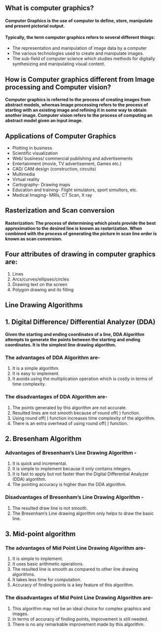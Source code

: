 ## What is computer graphics?
#### Computer Graphics is the use of computer to define, store, manipulate and present pictorial output. 

#### Typically, the term computer graphics refers to several different things:
<ul> 
  <li> The representation and manipulation of image data by a computer </li>
  <li> The various technologies used to create and manipulate images. </li>
  <li> The sub-field of computer science which studies methods for digitally synthesizing and manipulating visual content. </li>
</ul>

## How is Computer graphics different from Image processing and Computer vision?
#### Computer graphics is referred to the process of creating images from abstract models, whereas Image processing refers to the process of starting with an existing image and refining it in some way to obtain another image. Computer vision refers to the process of computing an abstract model given an input image. 

## Applications of Computer Graphics
<ul>
  <li> Plotting in business </li>
  <li> Scientific visualization </li> 
  <li> Web/ business/ commercial publishing and advertisements </li> 
  <li> Entertainment (movie, TV advertisement, Games etc.) </li> 
  <li> CAD/ CAM design (construction, circuits) </li> 
  <li> Multimedia </li>
  <li> Virtual reality </li> 
  <li> Cartography- Drawing maps </li>
  <li> Education and training- Flight simulators, sport simultors, etc. </li>
  <li> Medical Imaging- MRIs, CT Scan, X ray </li>
</ul>


## Rasterization and Scan conversion
#### Rasterization: The process of determining which pixels provide the best approximation to the desired line is known as rasterization. When combined with the process of generating the picture in scan line order is known as scan conversion.


## Four attributes of drawing in computer graphics are:
<ol>
  <li> Lines </li>
  <li> Arcs/curves/ellipses/circles </li>
  <li> Drawing text on the screen </li>
  <li> Polygon drawing and its filling </li>
</ol>


## Line Drawing Algorithms
## 1. Digital Difference/ Differential Analyzer (DDA)
#### Given the starting and ending coordinates of a line, DDA Algorithm attempts to generate the points between the starting and ending coordinates. It is the simplest line drawing algorithm.

### The advantages of DDA Algorithm are- </font>
<ol>
  <li> It is a simple algorithm. </li>
  <li> It is easy to implement. </li>
  <li> It avoids using the multiplication operation which is costly in terms of time complexity. </li>
</ol>

### The disadvantages of DDA Algorithm are-
<ol>
  <li> The points generated by this algorithm are not accurate. </li>
  <li> Resulted lines are not smooth because of round off( ) function. </li>
  <li> Using round off( ) function increases time complexity of the algorithm. </li>
  <li> There is an extra overhead of using round off( ) function. </li>
</ol>
  


## 2. Bresenham Algorithm
### Advantages of Bresenham’s Line Drawing Algorithm - 
<ol>
  <li> It is quick and incremental. </li>
  <li> It is simple to implement because it only contains integers. </li>
  <li> It is fast to apply but not faster than the Digital Differential Analyzer (DDA) algorithm. </li>
  <li> The pointing accuracy is higher than the DDA algorithm. </li>
</ol>

### Disadvantages of Bresenham’s Line Drawing Algorithm -
<ol>
  <li>The resulted draw line is not smooth. </li>
  <li> The Bresenham’s Line drawing algorithm only helps to draw the basic line. </li>
</ol>



## 3. Mid-point algorithm
### The advantages of Mid Point Line Drawing Algorithm are-
<ol>
  <li> It is simple to implement. </li>
  <li> It uses basic arithmetic operations. </li>
  <li> The resulted line is smooth as compared to other line drawing algorithms. </li>
  <li> It takes less time for computation. </li>
  <li> Accuracy of finding points is a key feature of this algorithm. </li> 
</ol>

### The disadvantages of Mid Point Line Drawing Algorithm are-
<ol>
  <li>  This algorithm may not be an ideal choice for complex graphics and images. </li>
  <li> In terms of accuracy of finding points, improvement is still needed. </li>
  <li> There is no any remarkable improvement made by this algorithm. </li>
</ol>





